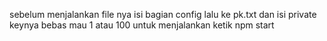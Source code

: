 sebelum menjalankan file nya isi bagian config lalu ke pk.txt dan isi private keynya bebas mau 1 atau 100 
untuk menjalankan ketik npm start
